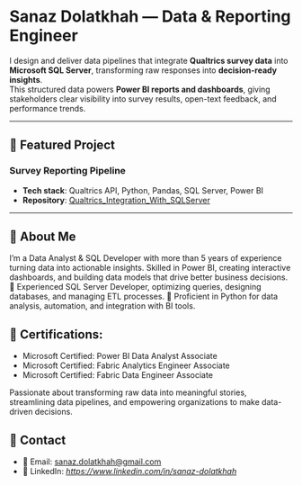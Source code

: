 # Sanaz Dolatkhah — Data & Reporting Engineer

I design and deliver data pipelines that integrate **Qualtrics survey data** into **Microsoft SQL Server**, transforming raw responses into **decision-ready insights**.  
This structured data powers **Power BI reports and dashboards**, giving stakeholders clear visibility into survey results, open-text feedback, and performance trends.

---

## 🔹 Featured Project
### Survey Reporting Pipeline
- **Tech stack**: Qualtrics API, Python, Pandas, SQL Server, Power BI
- **Repository**: [Qualtrics_Integration_With_SQLServer](https://github.com/SanazDolatkhah/Qualtrics_Integration_With_SQLServer)  

---

## 🔹 About Me
I’m a Data Analyst & SQL Developer with more than 5 years of experience turning data into actionable insights.
Skilled in Power BI, creating interactive dashboards, and building data models that drive better business decisions.
🔹 Experienced SQL Server Developer, optimizing queries, designing databases, and managing ETL processes.
🔹 Proficient in Python for data analysis, automation, and integration with BI tools.

## 🔹 Certifications:
- Microsoft Certified: Power BI Data Analyst Associate
- Microsoft Certified: Fabric Analytics Engineer Associate
- Microsoft Certified: Fabric Data Engineer Associate

Passionate about transforming raw data into meaningful stories, streamlining data pipelines, and empowering organizations to make data-driven decisions.

## 🔹 Contact
- 📧 Email: sanaz.dolatkhah@gmail.com 
- 💼 LinkedIn: *https://www.linkedin.com/in/sanaz-dolatkhah*

